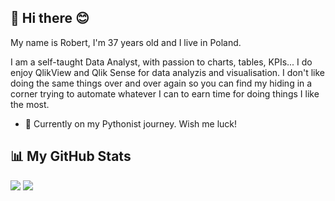 ## 👋 Hi there 😊

My name is Robert, I'm 37 years old and I live in Poland.

I am a self-taught Data Analyst, with passion to charts, tables, KPIs... I do enjoy QlikView and Qlik Sense for data analyzis and visualisation. I don't like doing the same things over and over again so you can find my hiding in a corner trying to automate whatever I can to earn time for doing things I like the most.

- :snake:	Currently on my Pythonist journey. Wish me luck!


## 📊 My GitHub Stats
![](https://github-readme-stats.vercel.app/api?username=r0back55&theme=shadow_red&show_icons=true&hide_border=true&include_all_commits=false&count_private=false&rank_icon=github&locale=en) ![](https://github-readme-stats.vercel.app/api/top-langs/?username=r0back55&theme=shadow_red&hide_border=true&include_all_commits=false&count_private=false&layout=compact&hide=pascal,apacheconf&locale=en)<br/>
